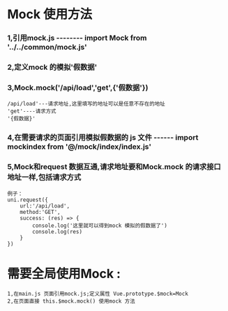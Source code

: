 Mock 使用方法
============

### 1,引用mock.js  -------- import Mock from '../../common/mock.js'
### 2,定义mock 的模拟'假数据'
### 3,Mock.mock('/api/load','get',{'假数据'})
	/api/load'---请求地址,这里填写的地址可以是任意不存在的地址
	'get'----请求方式
	'{假数据}'
### 4,在需要请求的页面引用模拟假数据的 js 文件 ------ import mockindex from '@/mock/index/index.js'
### 5,Mock和request 数据互通,请求地址要和Mock.mock 的请求接口地址一样,包括请求方式
	例子：
	uni.request({
		url:'/api/load',
		method:'GET',
		success: (res) => {
			console.log('这里就可以得到mock 模拟的假数据了')
			console.log(res)
		}
	})

# 需要全局使用Mock :
	1,在main.js 页面引用mock.js;定义属性 Vue.prototype.$mock=Mock
	2,在页面直接 this.$mock.mock() 使用mock 方法


